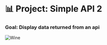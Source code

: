 # 📊 Project: Simple API 2

### Goal: Display data returned from an api


![Wine](https://user-images.githubusercontent.com/126503921/230819340-cec4f0fb-37fc-40cd-9691-7cf301f0d2f2.png)
